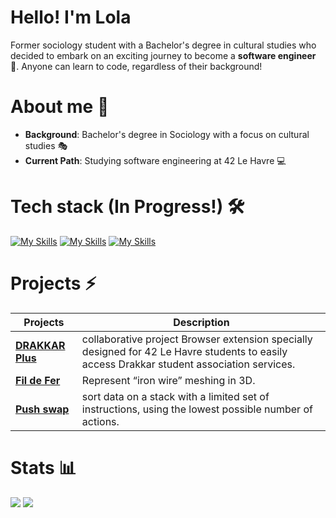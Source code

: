 # Hello! I'm Lola 
Former sociology student with a Bachelor's degree in cultural studies who decided to embark on an exciting journey to become a **software engineer** 🚀. Anyone can learn to code, regardless of their background!


# About me 👋
- **Background**: Bachelor's degree in Sociology with a focus on cultural studies 🎭
- **Current Path**: Studying software engineering at 42 Le Havre 💻


# Tech stack (In Progress!) 🛠️
[![My Skills](https://skillicons.dev/icons?i=docker)](https://skillicons.dev)
[![My Skills](https://skillicons.dev/icons?i=c,cpp)](https://skillicons.dev)
[![My Skills](https://skillicons.dev/icons?i=js,git)](https://skillicons.dev)


# Projects ⚡️
|       **Projects**            | **Description**                                                 |
|-------------------------------|-----------------------------------------------------------------|
| **[DRAKKAR Plus](https://github.com/lolqrdc/DrakkarPlus)** | collaborative project Browser extension specially designed for 42 Le Havre students to easily access Drakkar student association services.
| **[Fil de Fer](https://github.com/lolqrdc/42FdF)** | Represent “iron wire” meshing in 3D.
| **[Push swap](https://github.com/lolqrdc/42push_swap)** | sort data on a stack with a limited set of instructions, using the lowest possible number of actions.


# Stats 📊
![](https://github-readme-stats.vercel.app/api?username=lolqrdc&show_icons=true&theme=blueberry&hide_border=true&layout=compact)
![](https://github-readme-stats.vercel.app/api/top-langs/?username=lolqrdc&theme=blueberry&hide_border=true&layout=compact)
